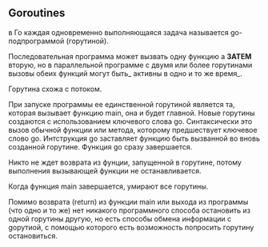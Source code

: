 ## Goroutines

в Го каждая одновременно выполняющаяся задача называется go-подпрограммой \(горутиной\).

Последовательная программа может вызвать одну функцию а **ЗАТЕМ** вторую, но в параллельной программе с двумя или  более горутинами вызовы обеих функций могут быть_ активны в одно и то же время_.

Горутина схожа с потоком.

При запуске программы ее единственной горутиной является та, которая вызывает функцию main, она и будет главной. Новые горутины создаются с использованием ключевого слова go. Синтаксически это вызов обычной функции или метода, которому предшествует ключевое слово go. Интструкция go заставляет функцию быть вызванной во вновь созданной горутине. Функция go сразу завершается.

Никто не ждет возврата из фунции, запущенной в горутине, потому выполнения вызывающей функции не останавливается.

Когда функция main завершается, умирают все горутины.

Помимо возврата \(return\) из функции main или выхода из программы \(что одно и то же\) нет никакого программного способа остановить из одной горутины другую, но есть способы обмена информации с goрутиой, с помощью которого есть возможность попросить горутину остановиться.

## 




